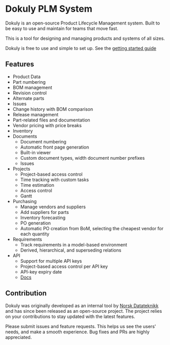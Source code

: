 # Dokuly PLM System

Dokuly is an open-source Product Lifecycle Management system.
Built to be easy to use and maintain for teams that move fast.

This is a tool for designing and managing products and systems of all sizes.

Dokuly is free to use and simple to set up. See the [getting started guide](https://github.com/Dokuly-PLM/dokuly/blob/master/getting_started.md)

## Features

-  Product Data
  - Part numbering
  - BOM management
  - Revision control
  - Alternate parts
  - Issues
  - Change history with BOM comparison
  - Release management
  - Part-related files and documentation
  - Vendor pricing with price breaks
  - Inventory
- Documents
  - Document numbering
  - Automatic front page generation
  - Built-in viewer
  - Custom document types, width document number prefixes
  - Issues
- Projects
  - Project-based access control
  - Time tracking with custom tasks
  - Time estimation
  - Access control
  - Gantt
- Purchasing
  - Manage vendors and suppliers
  - Add suppliers for parts
  - Inventory forecasting
  - PO generation
  - Automatic PO creation from BoM, selecting the cheapest vendor for each quantity
- Requirements
  - Track requirements in a model-based environment
  - Derived, hierarchical, and superseding relations
- API
  - Support for multiple API keys
  - Project-based access control per API key
  - API-key expiry date
  - [Docs](https://dokuly.com/#/api)

## Contribution

Dokuly was originally developed as an internal tool by [Norsk Datateknikk](https://norskdatateknikk.no/) and has since been released as an open-source project.
The project relies on your contributions to stay updated with the latest features.

Please submit issues and feature requests. This helps us see the users' needs, and make a smooth experience.
Bug fixes and PRs are highly appreciated.

